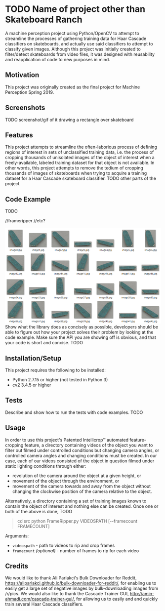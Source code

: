 ﻿# TODO Name of project other than Skateboard Ranch

A machine perception project using Python/OpenCV to attempt to streamline the processes of gathering training data for Haar Cascade classifiers on skateboards, and actually use said classifiers to attempt to classify given images.
Although this project was initially created to filter/detect skateboards from video files, it was designed with reusability and reapplication of code to new purposes in mind.

## Motivation

This project was originally created as the final project for Machine Perception Spring 2019.

## Screenshots

TODO screenshot/gif of it drawing a rectangle over skateboard

## Features

This project attempts to streamline the often-laborious process of defining regions of interest in sets of unclassified training data, i.e. the process of cropping thousands of unisolated images of the object of interest when a freely-available, labeled training dataset for that object is not available. 
In other words, this project attempts to remove the tedium of cropping thousands of images of skateboards when trying to acquire a training dataset for a Haar Cascade skateboard classifier.
TODO other parts of the project

## Code Example
TODO

//frameripper //etc?

![[example generated images]](docs/example_images.png "example generated images")
Show what the library does as concisely as possible, developers should be able to figure out how your project solves their problem by looking at the code example. Make sure the API you are showing off is obvious, and that your code is short and concise.
TODO

## Installation/Setup

This project requires the following to be installed:

- Python 2.7.15 or higher (not tested in Python 3)
- cv2 3.4.5 or higher

## Tests

Describe and show how to run the tests with code examples.
TODO

## Usage

In order to use this project's Patented Intellicrop™ automated feature-cropping feature, a directory containing videos of the object you want to filter out filmed under controlled conditions but changing camera angles, or controlled camera angles and changing conditions must be created. In our case, each of our videos consisted of the object in question filmed under static lighting conditions through either:
* revolution of the camera around the object at a given height, or
* movement of the object through the environment, or
* movement of the camera towards and away from the object without changing the clockwise position of the camera relative to the object.

Alternatively, a directory containing a set of training images known to contain the object of interest and nothing else can be created.
Once one or both of the above is done, TODO

> cd src
> python FrameRipper.py VIDEOSPATH [--framecount FRAMECOUNT] 

Arguments:
- `videospath` - path to videos to rip and crop frames
- `framecount` *(optional)* - number of frames to rip for each video


## Credits

We would like to thank Ali Parlakci's Bulk Downloader for Reddit, https://aliparlakci.github.io/bulk-downloader-for-reddit/, for enabling us to easily get a large set of negative images by bulk-downloading images from /r/pics.
We would also like to thank the Cascade Trainer GUI, http://amin-ahmadi.com/cascade-trainer-gui/, for allowing us to easily and and quickly train several Haar Cascade classifiers.